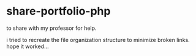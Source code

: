 # share-portfolio-php
to share with my professor for help.

i tried to recreate the file organization structure to minimize broken links. hope it worked...
